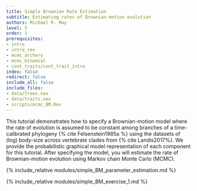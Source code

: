 ```yaml
---
title: Simple Brownian Rate Estimation
subtitle: Estimating rates of Brownian-motion evolution
authors: Michael R. May
level: 5
order: 1
prerequisites:
- intro
- intro_rev
- mcmc_archery
- mcmc_binomial
- cont_traits/cont_trait_intro
index: false
redirect: false
include_all: false
include_files:
- data/trees.nex
- data/traits.nex
- scripts/mcmc_BM.Rev
---
```


This tutorial demonstrates how to specify a Brownian-motion model where the rate of evolution is assumed to be constant among branches of a time-calibrated phylogeny {% cite Felsenstein1985a %} using the datasets of (log) body-size across vertebrate clades from {% cite Landis2017%}. We provide the probabilistic graphical model representation of each component for this tutorial. After specifying the model, you will estimate the rate of Brownian-motion evolution using Markov chain Monte Carlo (MCMC).

{% include_relative modules/simple_BM_parameter_estimation.md %}

{% include_relative modules/simple_BM_exercise_1.md %}

